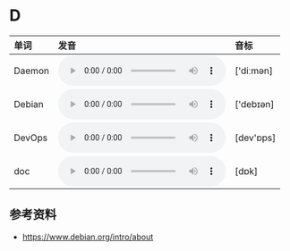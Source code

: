 
# D

| 单词  | 发音 | 音标 |
| :-- | :-- | :-- |
| Daemon | <audio :src="$withBase('/audio/Daemon.mp3')" controls="controls" controlslist="nodownload"></audio> | ['diːmən] |
| Debian | <audio :src="$withBase('/audio/Debian.mp3')" controls="controls" controlslist="nodownload"></audio> | ['debɪən] |
| DevOps | <audio :src="$withBase('/audio/DevOps.mp3')" controls="controls" controlslist="nodownload"></audio> | [dev'ɒps] |
| doc | <audio :src="$withBase('/audio/doc.mp3')" controls="controls" controlslist="nodownload"></audio> | [dɒk] |

## 参考资料

- https://www.debian.org/intro/about
